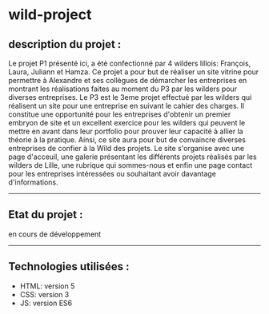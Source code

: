 # wild-project

## description du projet : 

Le projet P1 présenté ici, a été confectionné par 4 wilders lillois: François, Laura, Juliann et Hamza. Ce projet a pour but de réaliser un site vitrine pour permettre à Alexandre et ses collègues de démarcher les entreprises en montrant les réalisations faites au moment du P3 par les wilders pour diverses entreprises. 
Le P3 est le 3eme projet effectué par les wilders qui réalisent un site pour une entreprise en suivant le cahier des charges. Il constitue une opportunité pour les entreprises d'obtenir un premier embryon de site et un excellent exercice pour les wilders qui peuvent le mettre en avant dans leur portfolio pour prouver leur capacité à allier la théorie à la pratique. Ainsi, ce site aura pour but de convaincre diverses entreprises de confier à la Wild des projets. Le site s'organise avec une page d'acceuil, une galerie présentant les différents projets réalisés par les wilders de Lille, une rubrique qui sommes-nous et enfin une page contact pour les entreprises intéressées ou souhaitant avoir davantage d'informations. 

----------------------

## Etat du projet : 
en cours de développement

----------------------

## Technologies utilisées : 
* HTML: version 5
* CSS: version 3
* JS: version ES6  



